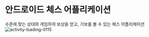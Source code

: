 # 안드로이드 체스 어플리케이션
수준에 맞는 상대와 게임하여 보상을 얻고, 기보를 볼 수 있는 체스 어플리케이션  \
![activity-loading-0115](https://user-images.githubusercontent.com/37973204/51161680-bfb6b180-18d6-11e9-83f9-7180a315f18d.gif)
